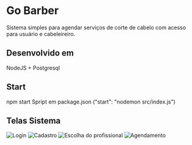 # Go Barber
Sistema simples para agendar serviços de corte de cabelo com acesso para usuário e cabeleireiro.

## Desenvolvido em
NodeJS + Postgresql

## Start 
npm start
Spript em package.json ("start": "nodemon src/index.js")

## Telas Sistema
![Login](https://i.imgur.com/dM5oE0k.png)
![Cadastro](https://imgur.com/alYByEf.png)
![Escolha do profissional](https://imgur.com/NEEpa8M.png)
![Agendamento](https://imgur.com/1DehgZC.png)
